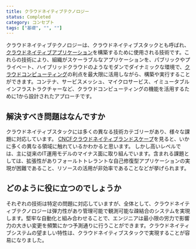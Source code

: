 ```yaml
---
title: クラウドネイティブテクノロジー
status: Completed
category: コンセプト
tags: ["基礎", "", ""]
---
```


クラウドネイティブテクノロジーは、クラウドネイティブスタックとも呼ばれ、[クラウドネイティブアプリケーション](/ja/cloud-native-apps/)を構築するために使用される技術です。これらの技術により、組織がスケーラブルなアプリケーションを、パブリックやプライベート、ハイブリッドクラウドのようなモダンでダイナミックな環境で、[クラウドコンピューティング](/ja/cloud-computing/)の利点を最大限に活用しながら、構築や実行することができます。コンテナ、サービスメッシュ、マイクロサービス、イミュータブルインフラストラクチャーなど、クラウドコンピューティングの機能を活用するために1から設計されたアプローチです。

## 解決すべき問題はなんですか

クラウドネイティブスタックには多くの異なる技術カテゴリーがあり、様々な課題に対応しています。
[CNCFクラウドネイティブランドスケープ](https://landscape.cncf.io/)を見ると、いかに多くの異なる領域に触れているかわかると思います。
しかし高いレベルでは、主に従来のIT運用モデルのマイナス面に取り組んでいます。含まれる課題としては、拡張性がありフォールトトレラントな自己修復型アプリケーションの実現が困難であること、リソースの活用が非効率であることなどが挙げられます。

## どのように役に立つのでしょうか

それぞれの技術は特定の問題に対応していますが、全体として、クラウドネイティブテクノロジーは弾力性があり管理可能で観測可能な疎結合のシステムを実現します。堅牢な自動化と組み合わせることで、エンジニアは最小限の労力で影響力の大きい変更を頻繁にかつ予測通りに行うことができます。クラウドネイティブシステムの望ましい特性は、クラウドネイティブスタックで実現することが容易になりました。
